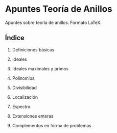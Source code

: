 # Apuntes Teoría de Anillos

Apuntes sobre teoría de anillos. Formato LaTeX.

## Índice

1. Definiciones básicas

2. Ideales

3. Ideales maximales y primos

4. Polinomios

5. Divisibilidad

6. Localización

7. Espectro

8. Extensiones enteras

9. Complementos en forma de problemas